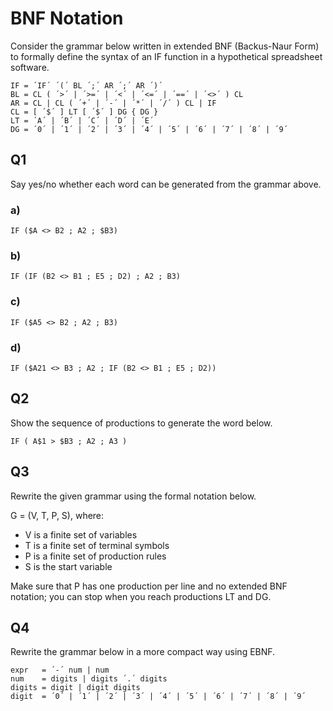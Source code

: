 # BNF Notation

Consider the grammar below written in extended BNF (Backus-Naur Form) to formally define the syntax of an IF function in a hypothetical spreadsheet software.   

```
IF = ´IF´ ´(´ BL ´;´ AR ´;´ AR ´)´ 
BL = CL ( ´>´ | ´>=´ | ´<´ | ´<=´ | ´==´ | ´<>´ ) CL 
AR = CL | CL ( ´+´ | ´-´ | ´*´ | ´/´ ) CL | IF 
CL = [ ´$´ ] LT [ ´$´ ] DG { DG } 
LT = ´A´ | ´B´ | ´C´ | ´D´ | ´E´ 
DG = ´0´ | ´1´ | ´2´ | ´3´ | ´4´ | ´5´ | ´6´ | ´7´ | ´8´ | ´9´ 
```

## Q1

Say yes/no whether each word can be generated from the grammar above.  

### a) 

```
IF ($A <> B2 ; A2 ; $B3) 
```

### b)  

```
IF (IF (B2 <> B1 ; E5 ; D2) ; A2 ; B3) 
```

### c)

```
IF ($A5 <> B2 ; A2 ; B3) 
```

### d)

```
IF ($A21 <> B3 ; A2 ; IF (B2 <> B1 ; E5 ; D2)) 
```
 
## Q2

Show the sequence of productions to generate the word below. 

```
IF ( A$1 > $B3 ; A2 ; A3 ) 
```
 
## Q3

Rewrite the given grammar using the formal notation below.  

G = (V, T, P, S), where:  

* V is a finite set of variables 
* T is a finite set of terminal symbols 
* P is a finite set of production rules 
* S is the start variable 

Make sure that P has one production per line and no extended BNF notation; you can stop when you reach productions LT and DG. 

## Q4 

Rewrite the grammar below in a more compact way using EBNF. 

```
expr   = ´-´ num | num 
num    = digits | digits ´.´ digits 
digits = digit | digit digits 
digit  = ´0´ | ´1´ | ´2´ | ´3´ | ´4´ | ´5´ | ´6´ | ´7´ | ´8´ | ´9´ 
``` 
